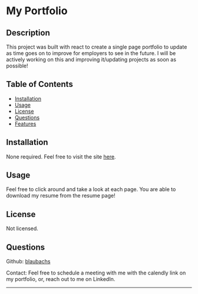 # My Portfolio

## Description

This project was built with react to create a single page portfolio to update as time goes on to improve for employers to see in the future. I will be actively working on this and improving it/updating projects as soon as possible!

## Table of Contents

- [Installation](#installation)
- [Usage](#usage)
- [License](#license)
- [Questions](#questions)
- [Features](#features)

## Installation

None required. Feel free to visit the site [here](https://blaubachs.github.io/portfolio/).

## Usage

Feel free to click around and take a look at each page. You are able to download my resume from the resume page!

## License

Not licensed.

## Questions

Github: [blaubachs](https://github.com/blaubachs)

Contact: Feel free to schedule a meeting with me with the calendly link on my portfolio, or, reach out to me on LinkedIn.

---

